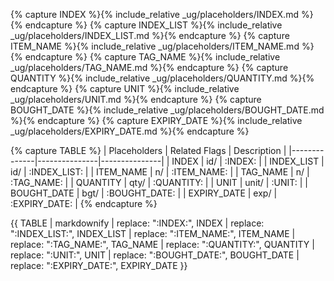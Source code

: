 <!-- markdownlint-disable-file first-line-h1 -->

<!-- ===== DECLARE VARIABLES ===== -->
<!-- markdownlint-disable -->
{% capture INDEX %}{% include_relative _ug/placeholders/INDEX.md %}{% endcapture %}
{% capture INDEX_LIST %}{% include_relative _ug/placeholders/INDEX_LIST.md %}{% endcapture %}
{% capture ITEM_NAME %}{% include_relative _ug/placeholders/ITEM_NAME.md %}{% endcapture %}
{% capture TAG_NAME %}{% include_relative _ug/placeholders/TAG_NAME.md %}{% endcapture %}
{% capture QUANTITY %}{% include_relative _ug/placeholders/QUANTITY.md %}{% endcapture %}
{% capture UNIT %}{% include_relative _ug/placeholders/UNIT.md %}{% endcapture %}
{% capture BOUGHT_DATE %}{% include_relative _ug/placeholders/BOUGHT_DATE.md %}{% endcapture %}
{% capture EXPIRY_DATE %}{% include_relative _ug/placeholders/EXPIRY_DATE.md %}{% endcapture %}
<!-- markdownlint-restore -->

<!-- ===== CREATE TABLE FORMATTING IN NORMAL+ MARKDOWN ===== -->
<!-- WE USE :variable: FOR VALUES THAT ARE TO BE SUBSTITUTED -->
{% capture TABLE %}
| Placeholders | Related Flags | Description   |
|--------------|---------------|---------------|
| INDEX        | id/           | :INDEX:       |
| INDEX_LIST   | id/           | :INDEX_LIST:  |
| ITEM_NAME    | n/            | :ITEM_NAME:   |
| TAG_NAME     | n/            | :TAG_NAME:    |
| QUANTITY     | qty/          | :QUANTITY:    |
| UNIT         | unit/         | :UNIT:        |
| BOUGHT_DATE  | bgt/          | :BOUGHT_DATE: |
| EXPIRY_DATE  | exp/          | :EXPIRY_DATE: |
{% endcapture %}

<!-- ===== RENDER THE ACTUAL TABLE ===== -->
{{ TABLE
  | markdownify
  | replace: ":INDEX:", INDEX
  | replace: ":INDEX_LIST:", INDEX_LIST
  | replace: ":ITEM_NAME:", ITEM_NAME
  | replace: ":TAG_NAME:", TAG_NAME
  | replace: ":QUANTITY:", QUANTITY
  | replace: ":UNIT:", UNIT
  | replace: ":BOUGHT_DATE:", BOUGHT_DATE
  | replace: ":EXPIRY_DATE:", EXPIRY_DATE
}}

